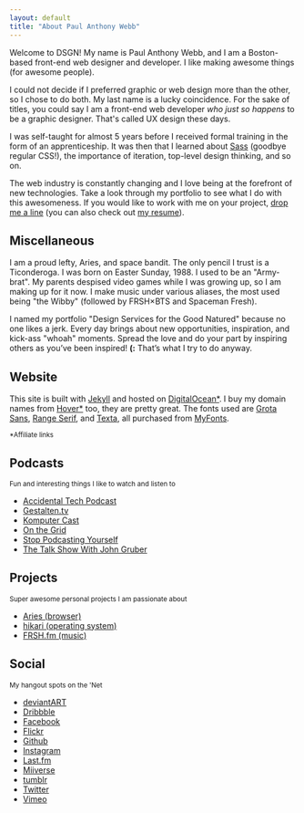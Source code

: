 ```yaml
---
layout: default
title: "About Paul Anthony Webb"
---
```


Welcome to DSGN! My name is Paul Anthony Webb, and I am a Boston-based front-end web designer and developer. I like making awesome things (for awesome people).

I could not decide if I preferred graphic or web design more than the other, so I chose to do both. My last name is a lucky coincidence. For the sake of titles, you could say I am a front-end web developer *who just so happens* to be a graphic designer. That's called UX design these days.

I was self-taught for almost 5 years before I received formal training in the form of an apprenticeship. It was then that I learned about [Sass](http://sass-lang.com) (goodbye regular CSS!), the importance of iteration, top-level design thinking, and so on.

The web industry is constantly changing and I love being at the forefront of new technologies. Take a look through my portfolio to see what I do with this awesomeness. If you would like to work with me on your project, [drop me a line](http://twitter.com/NetOpWibby) (you can also check out [my resume](/resume)).

<h2 class="title">Miscellaneous</h2>

I am a proud lefty, Aries, and space bandit. The only pencil I trust is a Ticonderoga. I was born on Easter Sunday, 1988. I used to be an "Army-brat". My parents despised video games while I was growing up, so I am making up for it now. I make music under various aliases, the most used being "the Wibby" (followed by FRSH&times;BTS and Spaceman Fresh).

I named my portfolio "Design Services for the Good Natured" because no one likes a jerk. Every day brings about new opportunities, inspiration, and kick-ass "whoah" moments. Spread the love and do your part by inspiring others as you’ve been inspired! **(:** That’s what I try to do anyway.

<h2 class="title">Website</h2>

This site is built with [Jekyll](http://jekyllrb.com) and hosted on [DigitalOcean*](https://www.digitalocean.com/?refcode=fd45d6b57e0f). I buy my domain names from [Hover*](https://hover.com/gabSji1r) too, they are pretty great. The fonts used are [Grota Sans](http://www.myfonts.com/fonts/latinotype/grota-sans), [Range Serif](http://www.myfonts.com/fonts/schizotype/range-serif), and [Texta](http://www.myfonts.com/fonts/latinotype/texta), all purchased from [MyFonts](http://www.myfonts.com).

<small>*Affiliate links</small>



<div class="divider">
  <span class="divider__shape-01"></span>
  <span class="divider__shape-02"></span>
  <span class="divider__shape-03"></span>
  <span class="divider__shape-04"></span>
</div>



<h2 class="title">Podcasts</h2>
<small class="meta">Fun and interesting things I like to watch and listen to</small>

* [Accidental Tech Podcast](http://itunes.apple.com/us/podcast/accidental-tech-podcast/id617416468)
* [Gestalten.tv](http://itunes.apple.com/us/podcast/gestalten-tv/id271905839)
* [Komputer Cast](http://itunes.apple.com/us/podcast/komputer-cast/id375750616)
* [On the Grid](http://itunes.apple.com/us/podcast/on-the-grid/id547928774)
* [Stop Podcasting Yourself](http://itunes.apple.com/us/podcast/stop-podcasting-yourself/id275538947)
* [The Talk Show With John Gruber](http://itunes.apple.com/us/podcast/the-talk-show-with-john-gruber/id528458508)



<h2 class="title">Projects</h2>
<small class="meta">Super awesome personal projects I am passionate about</small>

* [Aries (browser)](https://github.com/IdeasNeverCease/Aries)
* [hikari (operating system)](http://hikar.io)
* [FRSH.fm (music)](http://frsh.fm)



<h2 class="title">Social</h2>
<small class="meta">My hangout spots on the 'Net</small>

* [deviantART](http://nokadota.deviantart.com)
* [Dribbble](http://dribbble.com/nokadota)
* [Facebook](http://facebook.com/FreshWibby)
* [Flickr](http://flickr.com/people/wingsofdreams)
* [Github](https://github.com/NetOperatorWibby)
* [Instagram](http://instagram.com/spacemanfresh)
* [Last.fm](http://last.fm/user/FreshWibby)
* [Miiverse](https://miiverse.nintendo.net/users/NetOpWibby)
* [tumblr](http://g3niu5.tumblr.com)
* [Twitter](http://twitter.com/NetOpWibby)
* [Vimeo](http://vimeo.com/nokafresh)